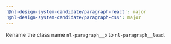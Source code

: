 ```yaml
---
'@nl-design-system-candidate/paragraph-react': major
'@nl-design-system-candidate/paragraph-css': major
---
```


Rename the class name `nl-paragraph__b` to `nl-paragraph__lead`.
